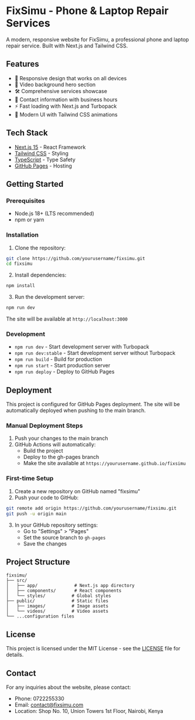 # FixSimu - Phone & Laptop Repair Services

A modern, responsive website for FixSimu, a professional phone and laptop repair service. Built with Next.js and Tailwind CSS.

## Features

- 📱 Responsive design that works on all devices
- 🎥 Video background hero section
- 🛠️ Comprehensive services showcase
- 📍 Contact information with business hours
- ⚡ Fast loading with Next.js and Turbopack
- 🎨 Modern UI with Tailwind CSS animations

## Tech Stack

- [Next.js 15](https://nextjs.org/) - React Framework
- [Tailwind CSS](https://tailwindcss.com/) - Styling
- [TypeScript](https://www.typescriptlang.org/) - Type Safety
- [GitHub Pages](https://pages.github.com/) - Hosting

## Getting Started

### Prerequisites

- Node.js 18+ (LTS recommended)
- npm or yarn

### Installation

1. Clone the repository:
```bash
git clone https://github.com/yourusername/fixsimu.git
cd fixsimu
```

2. Install dependencies:
```bash
npm install
```

3. Run the development server:
```bash
npm run dev
```

The site will be available at `http://localhost:3000`

### Development

- `npm run dev` - Start development server with Turbopack
- `npm run dev:stable` - Start development server without Turbopack
- `npm run build` - Build for production
- `npm run start` - Start production server
- `npm run deploy` - Deploy to GitHub Pages

## Deployment

This project is configured for GitHub Pages deployment. The site will be automatically deployed when pushing to the main branch.

### Manual Deployment Steps

1. Push your changes to the main branch
2. GitHub Actions will automatically:
   - Build the project
   - Deploy to the gh-pages branch
   - Make the site available at `https://yourusername.github.io/fixsimu`

### First-time Setup

1. Create a new repository on GitHub named "fixsimu"
2. Push your code to GitHub:
```bash
git remote add origin https://github.com/yourusername/fixsimu.git
git push -u origin main
```

3. In your GitHub repository settings:
   - Go to "Settings" > "Pages"
   - Set the source branch to `gh-pages`
   - Save the changes

## Project Structure

```
fixsimu/
├── src/
│   ├── app/              # Next.js app directory
│   ├── components/       # React components
│   └── styles/          # Global styles
├── public/              # Static files
│   ├── images/          # Image assets
│   └── videos/          # Video assets
└── ...configuration files
```

## License

This project is licensed under the MIT License - see the [LICENSE](LICENSE) file for details.

## Contact

For any inquiries about the website, please contact:
- Phone: 0722255330
- Email: contact@fixsimu.com
- Location: Shop No. 10, Union Towers 1st Floor, Nairobi, Kenya
